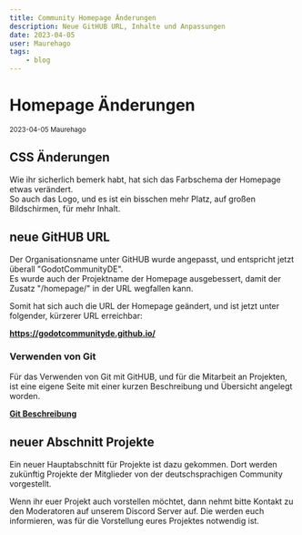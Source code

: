 ```yaml
---
title: Community Homepage Änderungen
description: Neue GitHUB URL, Inhalte und Anpassungen
date: 2023-04-05
user: Maurehago
tags:
    - blog
---
```

# Homepage Änderungen
<sup>2023-04-05 Maurehago</sup>

## CSS Änderungen
Wie ihr sicherlich bemerk habt, hat sich das Farbschema der Homepage etwas verändert.  
So auch das Logo, und es ist ein bisschen mehr Platz, auf großen Bildschirmen, für mehr Inhalt.

## neue GitHUB URL
Der Organisationsname unter GitHUB wurde angepasst, und entspricht jetzt überall "GodotCommunityDE".  
Es wurde auch der Projektname der Homepage ausgebessert, damit der Zusatz "/homepage/" in der URL wegfallen kann.

Somit hat sich auch die URL der Homepage geändert, und ist jetzt unter folgender, kürzerer URL erreichbar:

**<https://godotcommunityde.github.io/>**

### Verwenden von Git
Für das Verwenden von Git mit GitHUB, und für die Mitarbeit an Projekten,
ist eine eigene Seite mit einer kurzen Beschreibung und Übersicht angelegt worden.

**[Git Beschreibung](/info/sonstiges/git.html)**

## neuer Abschnitt Projekte
Ein neuer Hauptabschnitt für Projekte ist dazu gekommen. Dort werden zukünftig Projekte der Mitglieder von der deutschsprachigen Community vorgestellt.

Wenn ihr euer Projekt auch vorstellen möchtet, dann nehmt bitte Kontakt zu den Moderatoren auf unserem Discord Server auf. Die werden euch informieren, was für die Vorstellung eures Projektes notwendig ist.


